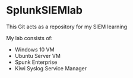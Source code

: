 # SplunkSIEMlab
This Git acts as a repository for my SIEM learning

My lab consists of:
* Windows 10 VM
* Ubuntu Server VM
* Spunk Enterprise
* Kiwi Syslog Service Manager
